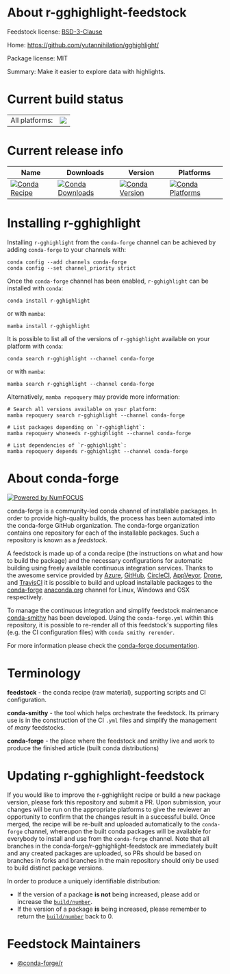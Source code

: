 About r-gghighlight-feedstock
=============================

Feedstock license: [BSD-3-Clause](https://github.com/conda-forge/r-gghighlight-feedstock/blob/main/LICENSE.txt)

Home: https://github.com/yutannihilation/gghighlight/

Package license: MIT

Summary: Make it easier to explore data with highlights.

Current build status
====================


<table><tr><td>All platforms:</td>
    <td>
      <a href="https://dev.azure.com/conda-forge/feedstock-builds/_build/latest?definitionId=3387&branchName=main">
        <img src="https://dev.azure.com/conda-forge/feedstock-builds/_apis/build/status/r-gghighlight-feedstock?branchName=main">
      </a>
    </td>
  </tr>
</table>

Current release info
====================

| Name | Downloads | Version | Platforms |
| --- | --- | --- | --- |
| [![Conda Recipe](https://img.shields.io/badge/recipe-r--gghighlight-green.svg)](https://anaconda.org/conda-forge/r-gghighlight) | [![Conda Downloads](https://img.shields.io/conda/dn/conda-forge/r-gghighlight.svg)](https://anaconda.org/conda-forge/r-gghighlight) | [![Conda Version](https://img.shields.io/conda/vn/conda-forge/r-gghighlight.svg)](https://anaconda.org/conda-forge/r-gghighlight) | [![Conda Platforms](https://img.shields.io/conda/pn/conda-forge/r-gghighlight.svg)](https://anaconda.org/conda-forge/r-gghighlight) |

Installing r-gghighlight
========================

Installing `r-gghighlight` from the `conda-forge` channel can be achieved by adding `conda-forge` to your channels with:

```
conda config --add channels conda-forge
conda config --set channel_priority strict
```

Once the `conda-forge` channel has been enabled, `r-gghighlight` can be installed with `conda`:

```
conda install r-gghighlight
```

or with `mamba`:

```
mamba install r-gghighlight
```

It is possible to list all of the versions of `r-gghighlight` available on your platform with `conda`:

```
conda search r-gghighlight --channel conda-forge
```

or with `mamba`:

```
mamba search r-gghighlight --channel conda-forge
```

Alternatively, `mamba repoquery` may provide more information:

```
# Search all versions available on your platform:
mamba repoquery search r-gghighlight --channel conda-forge

# List packages depending on `r-gghighlight`:
mamba repoquery whoneeds r-gghighlight --channel conda-forge

# List dependencies of `r-gghighlight`:
mamba repoquery depends r-gghighlight --channel conda-forge
```


About conda-forge
=================

[![Powered by
NumFOCUS](https://img.shields.io/badge/powered%20by-NumFOCUS-orange.svg?style=flat&colorA=E1523D&colorB=007D8A)](https://numfocus.org)

conda-forge is a community-led conda channel of installable packages.
In order to provide high-quality builds, the process has been automated into the
conda-forge GitHub organization. The conda-forge organization contains one repository
for each of the installable packages. Such a repository is known as a *feedstock*.

A feedstock is made up of a conda recipe (the instructions on what and how to build
the package) and the necessary configurations for automatic building using freely
available continuous integration services. Thanks to the awesome service provided by
[Azure](https://azure.microsoft.com/en-us/services/devops/), [GitHub](https://github.com/),
[CircleCI](https://circleci.com/), [AppVeyor](https://www.appveyor.com/),
[Drone](https://cloud.drone.io/welcome), and [TravisCI](https://travis-ci.com/)
it is possible to build and upload installable packages to the
[conda-forge](https://anaconda.org/conda-forge) [anaconda.org](https://anaconda.org/)
channel for Linux, Windows and OSX respectively.

To manage the continuous integration and simplify feedstock maintenance
[conda-smithy](https://github.com/conda-forge/conda-smithy) has been developed.
Using the ``conda-forge.yml`` within this repository, it is possible to re-render all of
this feedstock's supporting files (e.g. the CI configuration files) with ``conda smithy rerender``.

For more information please check the [conda-forge documentation](https://conda-forge.org/docs/).

Terminology
===========

**feedstock** - the conda recipe (raw material), supporting scripts and CI configuration.

**conda-smithy** - the tool which helps orchestrate the feedstock.
                   Its primary use is in the construction of the CI ``.yml`` files
                   and simplify the management of *many* feedstocks.

**conda-forge** - the place where the feedstock and smithy live and work to
                  produce the finished article (built conda distributions)


Updating r-gghighlight-feedstock
================================

If you would like to improve the r-gghighlight recipe or build a new
package version, please fork this repository and submit a PR. Upon submission,
your changes will be run on the appropriate platforms to give the reviewer an
opportunity to confirm that the changes result in a successful build. Once
merged, the recipe will be re-built and uploaded automatically to the
`conda-forge` channel, whereupon the built conda packages will be available for
everybody to install and use from the `conda-forge` channel.
Note that all branches in the conda-forge/r-gghighlight-feedstock are
immediately built and any created packages are uploaded, so PRs should be based
on branches in forks and branches in the main repository should only be used to
build distinct package versions.

In order to produce a uniquely identifiable distribution:
 * If the version of a package **is not** being increased, please add or increase
   the [``build/number``](https://docs.conda.io/projects/conda-build/en/latest/resources/define-metadata.html#build-number-and-string).
 * If the version of a package **is** being increased, please remember to return
   the [``build/number``](https://docs.conda.io/projects/conda-build/en/latest/resources/define-metadata.html#build-number-and-string)
   back to 0.

Feedstock Maintainers
=====================

* [@conda-forge/r](https://github.com/conda-forge/r/)

